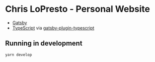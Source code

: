 # Chris LoPresto - Personal Website

- [Gatsby](https://www.gatsbyjs.org/)
- [TypeScript](https://www.typescriptlang.org/) via [gatsby-plugin-typescript](https://github.com/gatsbyjs/gatsby/tree/master/packages/gatsby-plugin-typescript)

## Running in development
`yarn develop`
